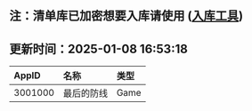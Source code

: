 ## 注：清单库已加密想要入库请使用 ([入库工具](https://github.com/BlankTMing/ManifestAutoUpdate/releases))

## 更新时间：2025-01-08 16:53:18
| AppID | 名称 | 类型  |
| :-------------------- | :----------------------------- | :----------- |
| 3001000 | 最后的防线| Game |
